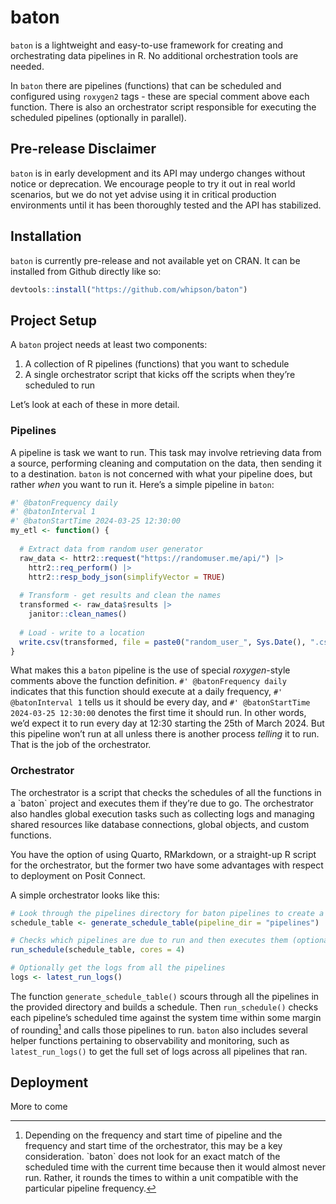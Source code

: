 
<!-- README.md is generated from README.Rmd. Please edit that file -->

# baton

<!-- badges: start -->
<!-- badges: end -->

`baton` is a lightweight and easy-to-use framework for creating and
orchestrating data pipelines in R. No additional orchestration tools are
needed.

In `baton` there are pipelines (functions) that can be scheduled and
configured using `roxygen2` tags - these are special comment above each
function. There is also an orchestrator script responsible for executing
the scheduled pipelines (optionally in parallel).

## Pre-release Disclaimer

`baton` is in early development and its API may undergo changes without
notice or deprecation. We encourage people to try it out in real world
scenarios, but we do not yet advise using it in critical production
environments until it has been thoroughly tested and the API has
stabilized.

## Installation

`baton` is currently pre-release and not available yet on CRAN. It can
be installed from Github directly like so:

``` r
devtools::install("https://github.com/whipson/baton")
```

## Project Setup

A `baton` project needs at least two components:

1.  A collection of R pipelines (functions) that you want to schedule
2.  A single orchestrator script that kicks off the scripts when they’re
    scheduled to run

Let’s look at each of these in more detail.

### Pipelines

A pipeline is task we want to run. This task may involve retrieving data
from a source, performing cleaning and computation on the data, then
sending it to a destination. `baton` is not concerned with what your
pipeline does, but rather *when* you want to run it. Here’s a simple
pipeline in `baton`:

``` r
#' @batonFrequency daily
#' @batonInterval 1
#' @batonStartTime 2024-03-25 12:30:00
my_etl <- function() {
  
  # Extract data from random user generator
  raw_data <- httr2::request("https://randomuser.me/api/") |> 
    httr2::req_perform() |> 
    httr2::resp_body_json(simplifyVector = TRUE)
  
  # Transform - get results and clean the names
  transformed <- raw_data$results |> 
    janitor::clean_names()
  
  # Load - write to a location
  write.csv(transformed, file = paste0("random_user_", Sys.Date(), ".csv"))
}
```

What makes this a `baton` pipeline is the use of special *roxygen*-style
comments above the function definition. `#' @batonFrequency daily`
indicates that this function should execute at a daily frequency,
`#' @batonInterval 1` tells us it should be every day, and
`#' @batonStartTime 2024-03-25 12:30:00` denotes the first time it
should run. In other words, we’d expect it to run every day at 12:30
starting the 25th of March 2024. But this pipeline won’t run at all
unless there is another process *telling* it to run. That is the job of
the orchestrator.

### Orchestrator

The orchestrator is a script that checks the schedules of all the
functions in a \`baton\` project and executes them if they’re due to go.
The orchestrator also handles global execution tasks such as collecting
logs and managing shared resources like database connections, global
objects, and custom functions.

You have the option of using Quarto, RMarkdown, or a straight-up R
script for the orchestrator, but the former two have some advantages
with respect to deployment on Posit Connect.

A simple orchestrator looks like this:

``` r
# Look through the pipelines directory for baton pipelines to create a schedule
schedule_table <- generate_schedule_table(pipeline_dir = "pipelines")

# Checks which pipelines are due to run and then executes them (optionally in parallel)
run_schedule(schedule_table, cores = 4)

# Optionally get the logs from all the pipelines
logs <- latest_run_logs()
```

The function `generate_schedule_table()` scours through all the
pipelines in the provided directory and builds a schedule. Then
`run_schedule()` checks each pipeline’s scheduled time against the
system time within some margin of rounding[^1] and calls those pipelines
to run. `baton` also includes several helper functions pertaining to
observability and monitoring, such as `latest_run_logs()` to get the
full set of logs across all pipelines that ran.

## Deployment

More to come

[^1]: Depending on the frequency and start time of pipeline and the
    frequency and start time of the orchestrator, this may be a key
    consideration. \`baton\` does not look for an exact match of the
    scheduled time with the current time because then it would almost
    never run. Rather, it rounds the times to within a unit compatible
    with the particular pipeline frequency.
